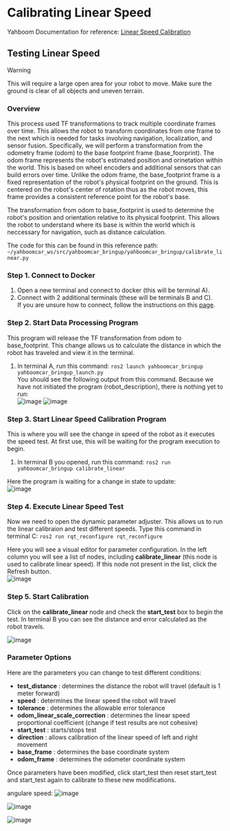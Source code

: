 # Calibrating Linear Speed
Yahboom Documentation for reference: [Linear Speed Calibration](http://www.yahboom.net/study/MicroROS-Pi5)

## Testing Linear Speed 
> [!WARNING]  
> This will require a large open area for your robot to move. Make sure the ground is clear of all objects and uneven terrain.

### Overview
This process used TF transformations to track multiple coordinate frames over time. This allows the robot to transform coordinates from one frame to the next which is needed for tasks involving navigation, localization, and sensor fusion. Specifically, we will perform a transformation from the odometry frame (odom) to the base footprint frame (base_foorprint). The odom frame represents the robot's estimated position and orinetation within the world. This is based on wheel encoders and additional sensors that can build errors over time. Unlike the odom frame, the base_footprint frame is a fixed representation of the robot's physical footprint on the ground. This is centered on the robot's center of rotation thus as the robot moves, this frame provides a consistent reference point for the robot's base. 

The transformation from odom to base_footprint is used to determine the robot's position and orientation relative to its physical footprint. This allows the robot to understand where its base is within the world which is neccessary for navigation, such as distance calculation.

The code for this can be found in this reference path: ```~/yahboomcar_ws/src/yahboomcar_bringup/yahboomcar_bringup/calibrate_linear.py```

### Step 1. Connect to Docker
1. Open a new terminal and connect to docker (this will be terminal A).
2. Connect with 2 additional terminals (these will be terminals B and C).\
If you are unsure how to connect, follow the instructions on this [page](docker_setup.md).

### Step 2. Start Data Processing Program
This program will release the TF transformation from odom to base_footprint. This change allows us to calculate the distance in which the robot has traveled and view it in the terminal. 
1. In terminal A, run this command: ```ros2 launch yahboomcar_bringup yahboomcar_bringup_launch.py```\
You should see the following output from this command. Because we have not initiated the program (robot_description), there is nothing yet to run: \
![image](https://github.com/ChristianaMH/REU24/assets/106120377/2b3f663a-8214-42c1-8cc1-3dbabcc8e8ff)
![image](https://github.com/ChristianaMH/REU24/assets/106120377/6b518174-d936-4f49-89be-fe4e50e76922)


### Step 3. Start Linear Speed Calibration Program
This is where you will see the change in speed of the robot as it executes the speed test. At first use, this will be waiting for the program execution to begin. 
1. In terminal B you opened, run this command: ```ros2 run yahboomcar_bringup calibrate_linear```

Here the program is waiting for a change in state to update:\
![image](https://github.com/ChristianaMH/REU24/assets/106120377/337d68f3-31f2-4c34-86b0-de231e62516e)

### Step 4. Execute Linear Speed Test
Now we need to open the dynamic parameter adjuster. This allows us to run the linear calibraion and test different speeds. Type this command in terminal C: ```ros2 run rqt_reconfigure rqt_reconfigure```

Here you will see a visual editor for parameter configuration. In the left column you will see a list of nodes, including <b>calibrate_linear</b> (this node is 
used to calibrate linear speed). If this node not present in the list, click the Refresh button.\
![image](https://github.com/ChristianaMH/REU24/assets/106120377/ff791402-95a1-42b4-88d6-474216f770e6)



### Step 5. Start Calibration
Click on the <b>calibrate_linear</b> node and check the <b>start_test</b> box to begin the test. In terminal B you can see the distance and error calculated as the robot travels. 

![image](https://github.com/ChristianaMH/REU24/assets/106120377/882754ef-789f-4716-b4ef-3318876fb0f7)

### Parameter Options
Here are the parameters you can change to test different conditions:
- <b>test_distance</b> : determines the distance the robot will travel (default is 1 meter forward)
- <b>speed</b> : determines the linear speed the robot will travel
- <b>tolerance</b> : determines the allowable error tolerance
- <b>odom_linear_scale_correction</b> : determines the linear speed proportional coefficient (change if test results are not cohesive)
- <b>start_test</b> : starts/stops test
- <b>direction</b> : allows calibration of the linear speed of left and right movement
- <b>base_frame</b> : determines the base coordinate system
- <b>odom_frame</b> : determines the odometer coordinate system

Once parameters have been modified, click start_test then reset start_test and start_test again to calibrate to these new modifications.

angulare speed:
![image](https://github.com/ChristianaMH/REU24/assets/106120377/475d9c73-5f7a-4e93-a7e1-a9e64046208b)

![image](https://github.com/ChristianaMH/REU24/assets/106120377/d83c8b28-bef1-42a7-b89b-2c5b5f5e164d)

![image](https://github.com/ChristianaMH/REU24/assets/106120377/22642521-3c2a-4902-af08-77b048c19e5c)

